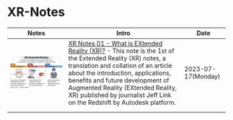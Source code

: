 # XR-Notes

|Notes|Intro|Date|
|---|---|---|
|![XR Notes 01 - What is EXtended Reality (XR)?](https://github.com/yiyangd/XR-Notes/blob/main/XR-Note-01-What-is-XR/XR01-01.png)|[XR Notes 01 - What is EXtended Reality (XR)?](https://github.com/yiyangd/XR-Notes/blob/main/XR-Note-01-What-is-XR/README.md) - This note is the 1st of the Extended Reality (XR) notes, a translation and collation of an article about the introduction, applications, benefits and future development of Augmented Reality (EXtended Reality, XR) published by journalist Jeff Link on the Redshift by Autodesk platform.   | 2023-07-17(Monday)  | 
|   |   |   |
|   |   |   | 
